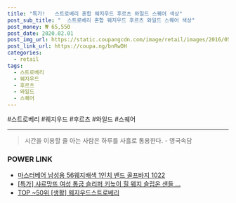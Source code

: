 ```yaml
--- 
title: "특가!   스트로베리 혼합 웨지우드 후르츠 와일드 스퀘어 색상" 
post_sub_title: "  스트로베리 혼합 웨지우드 후르츠 와일드 스퀘어 색상" 
post_money: ₩ 65,550 
post_date: 2020.02.01 
post_img_url: https://static.coupangcdn.com/image/retail/images/2016/05/20/16/7/33a78a81-d848-4a9a-baf7-4f58decfa3cc.jpg 
post_link_url: https://coupa.ng/bnRwDH 
categories: 
  - retail 
tags: 
  - 스트로베리 
  - 웨지우드 
  - 후르츠 
  - 와일드 
  - 스퀘어 
--- 
```

  #스트로베리 #웨지우드 #후르츠 #와일드 #스퀘어 
<hr> 

> 시간을 이용할 줄 아는 사람은 하루를 사흘로 통용한다. - 영국속담 


### POWER LINK

* <a href="https://blog.naver.com/santokki14/221785795448" target="_blank">마스터베어 남성용 56웨지배색 1인치 밴드 골프바지 1022</a>
* <a href="https://blog.naver.com/sakai111/221791992932" target="_blank">[특가] 샤르망뜨 여성 통굽 슬리퍼 키높이 힐 웨지 슬립온 샌들 ...</a>
* <a href="https://blog.naver.com/an0733/221792604462" target="_blank"> TOP ~50위 [생활] 웨지우드스트로베리</a>
